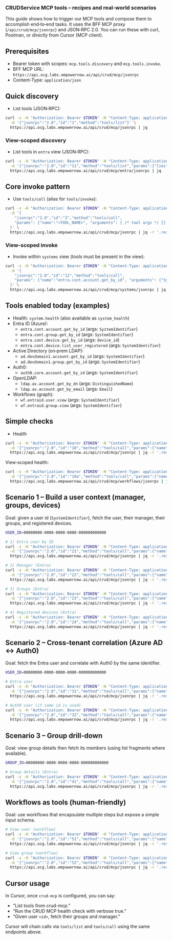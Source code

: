 ### CRUDService MCP tools – recipes and real-world scenarios

This guide shows how to trigger our MCP tools and compose them to accomplish end‑to‑end tasks. It uses the BFF MCP proxy (`/api/crud/mcp/jsonrpc`) and JSON‑RPC 2.0. You can run these with curl, Postman, or directly from Cursor (MCP client).

## Prerequisites
- Bearer token with scopes: `mcp.tools.discovery` and `mcp.tools.invoke`.
- BFF MCP URL: `https://api.ocg.labs.empowernow.ai/api/crud/mcp/jsonrpc`
- Content-Type: `application/json`

## Quick discovery
- List tools (JSON‑RPC):
```bash
curl -s -H "Authorization: Bearer $TOKEN" -H "Content-Type: application/json" \
  -d '{"jsonrpc":"2.0","id":"1","method":"tools/list"}' \
  https://api.ocg.labs.empowernow.ai/api/crud/mcp/jsonrpc | jq
```

### View‑scoped discovery
- List tools in `entra` view (JSON‑RPC):
```bash
curl -s -H "Authorization: Bearer $TOKEN" -H "Content-Type: application/json" \
  -d '{"jsonrpc":"2.0","id":"11","method":"tools/list","params":{"limit":50}}' \
  https://api.ocg.labs.empowernow.ai/api/crud/mcp/entra/jsonrpc | jq
```

## Core invoke pattern
- Use `tools/call` (alias for `tools/invoke`):
```bash
curl -s -H "Authorization: Bearer $TOKEN" -H "Content-Type: application/json" \
  -d '{
    "jsonrpc":"2.0","id":"2","method":"tools/call",
    "params": {"name":"<TOOL_NAME>", "arguments": { /* tool args */ }}
  }' \
  https://api.ocg.labs.empowernow.ai/api/crud/mcp/jsonrpc | jq -r '.result.content[0].text' | jq
```

### View‑scoped invoke
- Invoke within `systems` view (tools must be present in the view):
```bash
curl -s -H "Authorization: Bearer $TOKEN" -H "Content-Type: application/json" \
  -d '{
    "jsonrpc":"2.0","id":"12","method":"tools/call",
    "params": {"name":"entra.cont.account.get_by_id", "arguments": {"SystemIdentifier": "00000000-0000-0000-0000-000000000000"}}
  }' \
  https://api.ocg.labs.empowernow.ai/api/crud/mcp/systems/jsonrpc | jq -r '.result.content[0].text' | jq
```

## Tools enabled today (examples)
- Health: `system.health` (also available as `system_health`)
- Entra ID (Azure):
  - `entra.cont.account.get_by_id` (args: `SystemIdentifier`)
  - `entra.cont.group.get_by_id` (args: `SystemIdentifier`)
  - `entra.cont.device.get_by_id` (args: `device_id`)
  - `entra.cont.device.list_user_registered` (args: `SystemIdentifier`)
- Active Directory (on‑prem LDAP):
  - `ad.devdomain1.account.get_by_id` (args: `SystemIdentifier`)
  - `ad.devdomain1.group.get_by_id` (args: `SystemIdentifier`)
- Auth0:
  - `auth0.core.account.get_by_id` (args: `SystemIdentifier`)
- OpenLDAP:
  - `ldap.av.account.get_by_dn` (args: `DistinguishedName`)
  - `ldap.av.account.get_by_email` (args: `Email`)
- Workflows (graph):
  - `wf.entraid.user.view` (args: `SystemIdentifier`)
  - `wf.entraid.group.view` (args: `SystemIdentifier`)

## Simple checks
- Health
```bash
curl -s -H "Authorization: Bearer $TOKEN" -H "Content-Type: application/json" \
  -d '{"jsonrpc":"2.0","id":"10","method":"tools/call","params":{"name":"system.health","arguments":{"verbose":true}}}' \
  https://api.ocg.labs.empowernow.ai/api/crud/mcp/jsonrpc | jq -r '.result.content[0].text' | jq
```

View‑scoped health:
```bash
curl -s -H "Authorization: Bearer $TOKEN" -H "Content-Type: application/json" \
  -d '{"jsonrpc":"2.0","id":"10a","method":"tools/call","params":{"name":"system.health","arguments":{"verbose":true}}}' \
  https://api.ocg.labs.empowernow.ai/api/crud/mcp/workflows/jsonrpc | jq -r '.result.content[0].text' | jq
```

## Scenario 1 – Build a user context (manager, groups, devices)
Goal: given a user id (`SystemIdentifier`), fetch the user, their manager, their groups, and registered devices.

```bash
USER_ID=00000000-0000-0000-0000-000000000000

# 1) Entra user by ID
curl -s -H "Authorization: Bearer $TOKEN" -H "Content-Type: application/json" \
  -d '{"jsonrpc":"2.0","id":"21","method":"tools/call","params":{"name":"entra.cont.account.get_by_id","arguments":{"SystemIdentifier":"'"$USER_ID"'"}}}' \
  https://api.ocg.labs.empowernow.ai/api/crud/mcp/jsonrpc | jq -r '.result.content[0].text' | tee /tmp/user.json | jq

# 2) Manager (Entra)
curl -s -H "Authorization: Bearer $TOKEN" -H "Content-Type: application/json" \
  -d '{"jsonrpc":"2.0","id":"22","method":"tools/call","params":{"name":"entra.cont.account.get_manager","arguments":{"SystemIdentifier":"'"$USER_ID"'"}}}' \
  https://api.ocg.labs.empowernow.ai/api/crud/mcp/jsonrpc | jq -r '.result.content[0].text' | tee /tmp/manager.json | jq

# 3) Groups (Entra)
curl -s -H "Authorization: Bearer $TOKEN" -H "Content-Type: application/json" \
  -d '{"jsonrpc":"2.0","id":"23","method":"tools/call","params":{"name":"entra.cont.account.list_groups","arguments":{"SystemIdentifier":"'"$USER_ID"'"}}}' \
  https://api.ocg.labs.empowernow.ai/api/crud/mcp/jsonrpc | jq -r '.result.content[0].text' | tee /tmp/groups.json | jq '.[0:10]'

# 4) Registered devices (Entra)
curl -s -H "Authorization: Bearer $TOKEN" -H "Content-Type: application/json" \
  -d '{"jsonrpc":"2.0","id":"24","method":"tools/call","params":{"name":"entra.cont.device.list_user_registered","arguments":{"SystemIdentifier":"'"$USER_ID"'"}}}' \
  https://api.ocg.labs.empowernow.ai/api/crud/mcp/jsonrpc | jq -r '.result.content[0].text' | tee /tmp/devices.json | jq '.[0:10]'
```

## Scenario 2 – Cross‑tenant correlation (Azure AD ↔ Auth0)
Goal: fetch the Entra user and correlate with Auth0 by the same identifier.

```bash
USER_ID=00000000-0000-0000-0000-000000000000

# Entra user
curl -s -H "Authorization: Bearer $TOKEN" -H "Content-Type: application/json" \
  -d '{"jsonrpc":"2.0","id":"31","method":"tools/call","params":{"name":"entra.cont.account.get_by_id","arguments":{"SystemIdentifier":"'"$USER_ID"'"}}}' \
  https://api.ocg.labs.empowernow.ai/api/crud/mcp/jsonrpc | jq -r '.result.content[0].text' | jq '{id: .SystemIdentifier, upn: .UserPrincipalName}'

# Auth0 user (if same id is used)
curl -s -H "Authorization: Bearer $TOKEN" -H "Content-Type: application/json" \
  -d '{"jsonrpc":"2.0","id":"32","method":"tools/call","params":{"name":"auth0.account.get_by_id","arguments":{"SystemIdentifier":"'"$USER_ID"'"}}}' \
  https://api.ocg.labs.empowernow.ai/api/crud/mcp/jsonrpc | jq -r '.result.content[0].text' | jq '{id: .user_id, email: .email}'
```

## Scenario 3 – Group drill‑down
Goal: view group details then fetch its members (using list fragments where available).

```bash
GROUP_ID=00000000-0000-0000-0000-000000000000

# Group details (Entra)
curl -s -H "Authorization: Bearer $TOKEN" -H "Content-Type: application/json" \
  -d '{"jsonrpc":"2.0","id":"41","method":"tools/call","params":{"name":"entra.cont.group.get_by_id","arguments":{"SystemIdentifier":"'"$GROUP_ID"'"}}}' \
  https://api.ocg.labs.empowernow.ai/api/crud/mcp/jsonrpc | jq -r '.result.content[0].text' | jq '{id: .SystemIdentifier, name: .Name, desc: .Description}'
```

## Workflows as tools (human‑friendly)
Goal: use workflows that encapsulate multiple steps but expose a simple input schema.

```bash
# View user (workflow)
curl -s -H "Authorization: Bearer $TOKEN" -H "Content-Type: application/json" \
  -d '{"jsonrpc":"2.0","id":"51","method":"tools/call","params":{"name":"wf.entraid.user.view","arguments":{"SystemIdentifier":"'"$USER_ID"'"}}}' \
  https://api.ocg.labs.empowernow.ai/api/crud/mcp/jsonrpc | jq -r '.result.content[0].text' | jq

# View group (workflow)
curl -s -H "Authorization: Bearer $TOKEN" -H "Content-Type: application/json" \
  -d '{"jsonrpc":"2.0","id":"52","method":"tools/call","params":{"name":"wf.entraid.group.view","arguments":{"SystemIdentifier":"'"$GROUP_ID"'"}}}' \
  https://api.ocg.labs.empowernow.ai/api/crud/mcp/jsonrpc | jq -r '.result.content[0].text' | jq
```

## Cursor usage
In Cursor, once `crud-mcp` is configured, you can say:
- “List tools from crud-mcp.”
- “Run the CRUD MCP health check with verbose true.”
- “Given user `<id>`, fetch their groups and manager.”

Cursor will chain calls via `tools/list` and `tools/call` using the same endpoints above.


